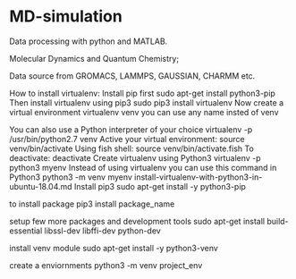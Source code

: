 # MD-simulation

Data processing with python and MATLAB.

Molecular Dynamics and Quantum Chemistry;

Data source from GROMACS, LAMMPS, GAUSSIAN, CHARMM etc.


How to install virtualenv:
Install pip first
sudo apt-get install python3-pip
Then install virtualenv using pip3
sudo pip3 install virtualenv 
Now create a virtual environment
virtualenv venv 
you can use any name insted of venv

You can also use a Python interpreter of your choice
virtualenv -p /usr/bin/python2.7 venv
Active your virtual environment:
source venv/bin/activate
Using fish shell:
source venv/bin/activate.fish
To deactivate:
deactivate
Create virtualenv using Python3
virtualenv -p python3 myenv
Instead of using virtualenv you can use this command in Python3
python3 -m venv myenv
install-virtualenv-with-python3-in-ubuntu-18.04.md
Install pip3
sudo apt-get install -y python3-pip

to install package
pip3 install package_name

setup few more packages and development tools
sudo apt-get install build-essential libssl-dev libffi-dev python-dev

install venv module
sudo apt-get install -y python3-venv

create a enviornments
python3 -m venv project_env
